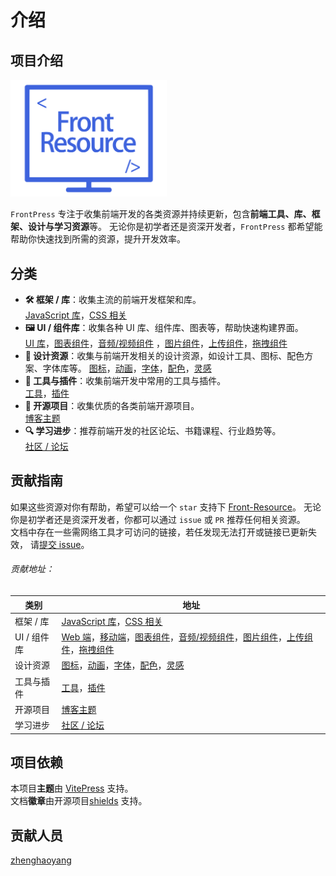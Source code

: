# 介绍

## 项目介绍

<img width="250px" src="../public/logo.svg" style="margin: 0 auto">

`FrontPress` 专注于收集前端开发的各类资源并持续更新，包含**前端工具、库、框架、设计与学习资源**等。
无论你是初学者还是资深开发者，`FrontPress` 都希望能帮助你快速找到所需的资源，提升开发效率。

## 分类
- **🛠️ 框架 / 库**：收集主流的前端开发框架和库。  
  [JavaScript 库](../framework/javascript)，[CSS 相关](../framework/css)
- **🖼️ UI / 组件库**：收集各种 UI 库、组件库、图表等，帮助快速构建界面。  
  [UI 库](../ui-component/ui-web)，[图表组件](../ui-component/component-charts)，[音频/视频组件](../ui-component/component-media)
，[图片组件](../ui-component/component-image)，[上传组件](../ui-component/component-upload)，[拖拽组件](../ui-component/component-drag)
- **🎨 设计资源**：收集与前端开发相关的设计资源，如设计工具、图标、配色方案、字体库等。
  [图标](../design/icon)，[动画](../design/animate)，[字体](../design/fonts)，[配色](../design/color)，[灵感](../design/inspiration)
- **🔨 工具与插件**：收集前端开发中常用的工具与插件。  
  [工具](../tools-plugin/tools)，[插件](../tools-plugin/plugin)
- **📰 开源项目**：收集优质的各类前端开源项目。  
  [博客主题](../project/blog)
- **🔍 学习进步**：推荐前端开发的社区论坛、书籍课程、行业趋势等。  
  [社区 / 论坛](../study/forum)

## 贡献指南

如果这些资源对你有帮助，希望可以给一个 `star` 支持下 [Front-Resource](https://github.com/zhenghaoyang24/Front-Resource)。
无论你是初学者还是资深开发者，你都可以通过 `issue` 或 `PR` 推荐任何相关资源。  
文档中存在一些需网络工具才可访问的链接，若任发现无法打开或链接已更新失效， 
请[提交 issue](https://github.com/zhenghaoyang24/Front-Resource/issues)。

###### 贡献地址：

| 类别 | 地址 |
| --- | --- |
| 框架 / 库 | [JavaScript 库](https://github.com/zhenghaoyang24/Front-Resource/blob/master/docs/framework/javascript.md)，[CSS 相关](https://github.com/zhenghaoyang24/Front-Resource/blob/master/docs/framework/css.md) |
| UI / 组件库 | [Web 端](https://github.com/zhenghaoyang24/Front-Resource/blob/master/docs/ui-component/ui-web.md)，[移动端](https://github.com/zhenghaoyang24/Front-Resource/blob/master/docs/ui-component/ui-mobile.md)，[图表组件](https://github.com/zhenghaoyang24/Front-Resource/blob/master/docs/ui-component/component-charts.md)，[音频/视频组件](https://github.com/zhenghaoyang24/Front-Resource/blob/master/docs/ui-component/component-media.md)，[图片组件](https://github.com/zhenghaoyang24/Front-Resource/blob/master/docs/ui-component/component-image.md)，[上传组件](https://github.com/zhenghaoyang24/Front-Resource/blob/master/docs/ui-component/component-upload.md)，[拖拽组件](https://github.com/zhenghaoyang24/Front-Resource/blob/master/docs/ui-component/component-drag.md) |
| 设计资源 | [图标](https://github.com/zhenghaoyang24/Front-Resource/blob/master/docs/design/icon.md)，[动画](https://github.com/zhenghaoyang24/Front-Resource/blob/master/docs/design/animate.md)，[字体](https://github.com/zhenghaoyang24/Front-Resource/blob/master/docs/design/fonts.md)，[配色](https://github.com/zhenghaoyang24/Front-Resource/blob/master/docs/design/color.md)，[灵感](https://github.com/zhenghaoyang24/Front-Resource/blob/master/docs/design/inspiration.md) |
| 工具与插件 | [工具](https://github.com/zhenghaoyang24/Front-Resource/blob/master/docs/tools-plugin/tools.md)，[插件](https://github.com/zhenghaoyang24/Front-Resource/blob/master/docs/tools-plugin/plugin.md) |
| 开源项目 | [博客主题](https://github.com/zhenghaoyang24/Front-Resource/blob/master/docs/project/blog.md) |
| 学习进步 | [社区 / 论坛](https://github.com/zhenghaoyang24/Front-Resource/blob/master/docs/study/forum.md) |



## 项目依赖

本项目**主题**由 [VitePress](https://vitepress.dev/zh/) 支持。  
文档**徽章**由开源项目[shields](https://github.com/badges/shields) 支持。  
 

## 贡献人员

[zhenghaoyang](https://github.com/zhenghaoyang24)
